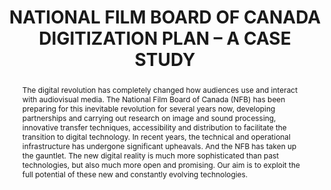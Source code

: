 ---
abstract: The digital revolution has completely changed how audiences use and interact
  with audiovisual media. The National Film Board of Canada (NFB) has been preparing
  for this inevitable revolution for several years now, developing partnerships and
  carrying out research on image and sound processing, innovative transfer techniques,
  accessibility and distribution to facilitate the transition to digital technology.
  In recent years, the technical and operational infrastructure has undergone significant
  upheavals. And the NFB has taken up the gauntlet. The new digital reality is much
  more sophisticated than past technologies, but also much more open and promising.
  Our aim is to exploit the full potential of these new and constantly evolving technologies.
creators:
- Dutrisac, Julie
- Ruel, Christian
- Frate, Luisa
date: null
document_url: https://services.phaidra.univie.ac.at/api/object/o:245906/download
grand_parent: iPRES
institutions: []
keywords:
- vienna
landing_page_url: https://phaidra.univie.ac.at/o:245906
language: eng
layout: publication
license: CC BY-SA 2.0 AT
notes_url: null
parent: iPRES 2010
presentation_url: null
publication_type: poster
size: 351021
source_name: iPRES
title: NATIONAL FILM BOARD OF CANADA DIGITIZATION PLAN – A CASE STUDY
year: 2010
---